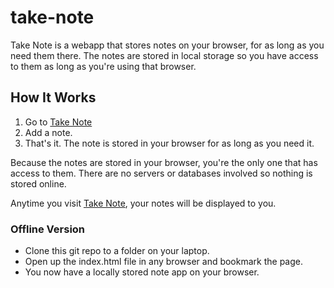 # take-note
Take Note is a webapp that stores notes on your browser, for as long as you need them there.
The notes are stored in local storage so you have access to them as long as you're using that browser.

## How It Works
1. Go to [Take Note](https://jemimaabu.github.io/take-note)
2. Add a note.
3. That's it. The note is stored in your browser for as long as you need it.

Because the notes are stored in your browser, you're the only one that has access to them. There are no servers or databases involved so nothing is stored online.

Anytime you visit [Take Note](https://jemimaabu.github.io/take-note), your notes will be displayed to you.

### Offline Version
- Clone this git repo to a folder on your laptop.
- Open up the index.html file in any browser and bookmark the page.
- You now have a locally stored note app on your browser.
